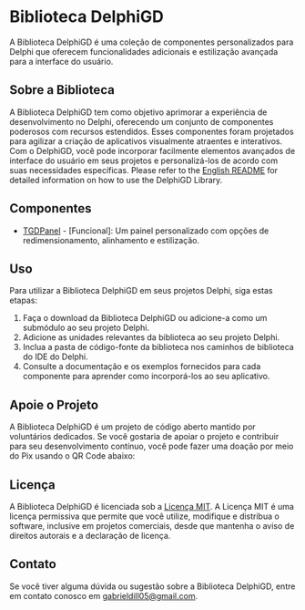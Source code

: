 # Biblioteca DelphiGD

A Biblioteca DelphiGD é uma coleção de componentes personalizados para Delphi que oferecem funcionalidades adicionais e estilização avançada para a interface do usuário.

## Sobre a Biblioteca

A Biblioteca DelphiGD tem como objetivo aprimorar a experiência de desenvolvimento no Delphi, oferecendo um conjunto de componentes poderosos com recursos estendidos. Esses componentes foram projetados para agilizar a criação de aplicativos visualmente atraentes e interativos. Com o DelphiGD, você pode incorporar facilmente elementos avançados de interface do usuário em seus projetos e personalizá-los de acordo com suas necessidades específicas.
Please refer to the [English README](help/README_EN.md) for detailed information on how to use the DelphiGD Library.

## Componentes

- [TGDPanel](help/TGDPanel/README.md) - [Funcional]: Um painel personalizado com opções de redimensionamento, alinhamento e estilização.

## Uso

Para utilizar a Biblioteca DelphiGD em seus projetos Delphi, siga estas etapas:

1. Faça o download da Biblioteca DelphiGD ou adicione-a como um submódulo ao seu projeto Delphi.
2. Adicione as unidades relevantes da biblioteca ao seu projeto Delphi.
3. Inclua a pasta de código-fonte da biblioteca nos caminhos de biblioteca do IDE do Delphi.
4. Consulte a documentação e os exemplos fornecidos para cada componente para aprender como incorporá-los ao seu aplicativo.

## Apoie o Projeto

A Biblioteca DelphiGD é um projeto de código aberto mantido por voluntários dedicados. Se você gostaria de apoiar o projeto e contribuir para seu desenvolvimento contínuo, você pode fazer uma doação por meio do Pix usando o QR Code abaixo:

## Licença

A Biblioteca DelphiGD é licenciada sob a [Licença MIT](LICENSE). A Licença MIT é uma licença permissiva que permite que você utilize, modifique e distribua o software, inclusive em projetos comerciais, desde que mantenha o aviso de direitos autorais e a declaração de licença.

## Contato

Se você tiver alguma dúvida ou sugestão sobre a Biblioteca DelphiGD, entre em contato conosco em [gabrieldill05@gmail.com](mailto:gabrieldill05@gmail.com).
